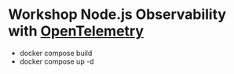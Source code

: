 # Workshop Node.js Observability with [OpenTelemetry](https://opentelemetry.io/)
* docker compose build
* docker compose up -d
